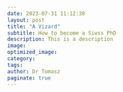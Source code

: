 ```yaml
---
date: 2023-07-31 11:12:38
layout: post
title: "A Vizard"
subtitle: How to become a Siwss PhD
description: This is a description
image:
optimized_image:
category:
tags:
author: Dr Tomasz
paginate: true
---
```

